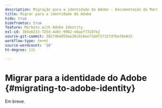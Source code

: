 ```yaml
---
description: Migração para a identidade do Adobe - Documentação do Marketo - Documentação do produto
title: Migrar para a identidade do Adobe
hide: true
hidefromtoc: true
feature: Marketo with Adobe Identity
exl-id: 3b5eb233-725d-4a0c-9902-e6aaf73107e2
source-git-commit: 38274b4859ae38c018ee73d4f1715fdf6a78e815
workflow-type: tm+mt
source-wordcount: '18'
ht-degree: 11%

---
```


# Migrar para a identidade do Adobe {#migrating-to-adobe-identity}

Em breve.
